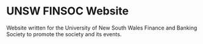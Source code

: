 # UNSW FINSOC Website
Website written for the University of New South Wales Finance and Banking Society to promote the society and its events.
